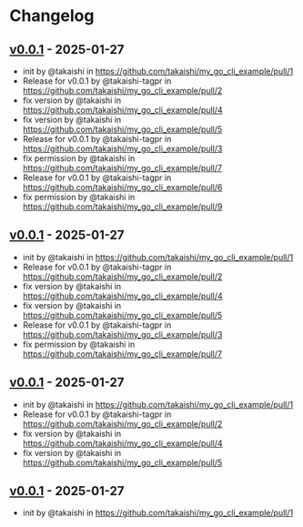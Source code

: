 # Changelog

## [v0.0.1](https://github.com/takaishi/my_go_cli_example/commits/v0.0.1) - 2025-01-27
- init by @takaishi in https://github.com/takaishi/my_go_cli_example/pull/1
- Release for v0.0.1 by @takaishi-tagpr in https://github.com/takaishi/my_go_cli_example/pull/2
- fix version by @takaishi in https://github.com/takaishi/my_go_cli_example/pull/4
- fix version by @takaishi in https://github.com/takaishi/my_go_cli_example/pull/5
- Release for v0.0.1 by @takaishi-tagpr in https://github.com/takaishi/my_go_cli_example/pull/3
- fix permission by @takaishi in https://github.com/takaishi/my_go_cli_example/pull/7
- Release for v0.0.1 by @takaishi-tagpr in https://github.com/takaishi/my_go_cli_example/pull/6
- fix permission by @takaishi in https://github.com/takaishi/my_go_cli_example/pull/9

## [v0.0.1](https://github.com/takaishi/my_go_cli_example/commits/v0.0.1) - 2025-01-27
- init by @takaishi in https://github.com/takaishi/my_go_cli_example/pull/1
- Release for v0.0.1 by @takaishi-tagpr in https://github.com/takaishi/my_go_cli_example/pull/2
- fix version by @takaishi in https://github.com/takaishi/my_go_cli_example/pull/4
- fix version by @takaishi in https://github.com/takaishi/my_go_cli_example/pull/5
- Release for v0.0.1 by @takaishi-tagpr in https://github.com/takaishi/my_go_cli_example/pull/3
- fix permission by @takaishi in https://github.com/takaishi/my_go_cli_example/pull/7

## [v0.0.1](https://github.com/takaishi/my_go_cli_example/commits/v0.0.1) - 2025-01-27
- init by @takaishi in https://github.com/takaishi/my_go_cli_example/pull/1
- Release for v0.0.1 by @takaishi-tagpr in https://github.com/takaishi/my_go_cli_example/pull/2
- fix version by @takaishi in https://github.com/takaishi/my_go_cli_example/pull/4
- fix version by @takaishi in https://github.com/takaishi/my_go_cli_example/pull/5

## [v0.0.1](https://github.com/takaishi/my_go_cli_example/commits/v0.0.1) - 2025-01-27
- init by @takaishi in https://github.com/takaishi/my_go_cli_example/pull/1
